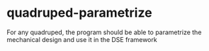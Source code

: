 # quadruped-parametrize
For any quadruped, the program should be able to parametrize the mechanical design and use it in the DSE framework
